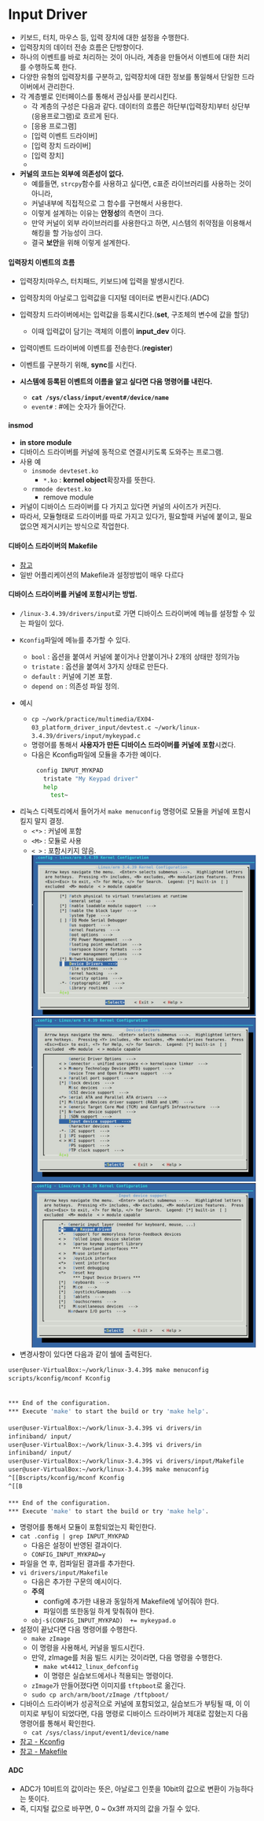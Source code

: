 # Input Driver
- 키보드, 터치, 마우스 등, 입력 장치에 대한 설정을 수행한다.
- 입력장치의 데이터 전송 흐름은 단방향이다.
- 하나의 이벤트를 바로 처리하는 것이 아니라, 계층을 만들어서 이벤트에 대한 처리를 수행하도록 한다.
- 다양한 유형의 입력장치를 구분하고, 입력장치에 대한 정보를 통일해서 단일한 드라이버에서 관리한다.
- 각 계층별로 인터페이스를 통해서 관심사를 분리시킨다.
  - 각 계층의 구성은 다음과 같다. 데이터의 흐름은 하단부(입력장치)부터 상단부(응용프로그램)로 흐르게 된다.
  - [응용 프로그램]
  - [입력 이벤트 드라이버]
  - [입력 장치 드라이버]
  - [입력 장치]
  -
- **커널의 코드는 외부에 의존성이 없다.**
  - 예를들면, `strcpy`함수를 사용하고 싶다면, c표준 라이브러리를 사용하는 것이 아니라,
  - 커널내부에 직접적으로 그 함수를 구현해서 사용한다.
  - 이렇게 설계하는 이유는 **안정성**의 측면이 크다.
  - 만약 커널이 외부 라이브러리를 사용한다고 하면, 시스템의 취약점을 이용해서 해킹을 할 가능성이 크다.
  - 결국 **보안**을 위해 이렇게 설계한다.

#### 입력장치 이벤트의 흐름
- 입력장치(마우스, 터치패드, 키보드)에 입력을 발생시킨다.
- 입력장치의 아날로그 입력값을 디지털 데이터로 변환시킨다.(ADC)
- 입력장치 드라이버에서는 입력값을 등록시킨다.(**set**, 구조체의 변수에 값을 할당)
  - 이때 입력값이 담기는 객체의 이름이 **input_dev** 이다.
- 입력이벤트 드라이버에 이벤트를 전송한다.(**register**)
- 이벤트를 구분하기 위해, **sync**를 시킨다.

- **시스템에 등록된 이벤트의 이름을 알고 싶다면 다음 명령어를 내린다.**
  - **`cat /sys/class/input/event#/device/name`**
  - `event#` : #에는 숫자가 들어간다.

#### insmod
- **in store module**
- 디바이스 드라이버를 커널에 동적으로 연결시키도록 도와주는 프로그램.
- 사용 예
  - `insmode devteset.ko`
    - `*.ko` : **kernel object**확장자를 뜻한다.
  - `rmmode devtest.ko`
    - remove module
- 커널이 디바이스 드라이버를 다 가지고 있다면 커널의 사이즈가 커진다.
- 따라서, 모듈형태로 드라이버를 따로 가지고 있다가, 필요할때 커널에 붙이고, 필요없으면 제거시키는 방식으로 작업한다.

#### 디바이스 드라이버의 Makefile
- [참고](./multimedia/EX04-03_platform_driver_input/Makefile)
- 일반 어플리케이션의 Makefile과 설정방법이 매우 다르다

#### 디바이스 드라이버를 커널에 포함시키는 방법.
- `/linux-3.4.39/drivers/input`로 가면 디바이스 드라이버에 메뉴를 설정할 수 있는 파일이 있다.
- `Kconfig`파일에 메뉴를 추가할 수 있다.
  - `bool` : 옵션을 붙여서 커널에 붙이거나 안붙이거나 2개의 상태만 정의가능
  - `tristate` : 옵션을 붙여서 3가지 상태로 만든다.
  - `default` : 커널에 기본 포함.
  - `depend on` : 의존성 파일 정의.

- 예시
  - `cp ~/work/practice/multimedia/EX04-03_platform_driver_input/devtest.c ~/work/linux-3.4.39/drivers/input/mykeypad.c`
  - 명령어를 통해서 **사용자가 만든 디바이스 드라이버를** **커널에 포함**시켰다.
  - 다음은 Kconfig파일에 모듈을 추가한 예이다.
```bash
        config INPUT_MYKPAD
          tristate "My Keypad driver"
          help
            test~
```

- 리눅스 디렉토리에서 들어가서 `make menuconfig` 명령어로 모듈을 커널에 포함시킬지 말지 결정.
  - `<*>` : 커널에 포함
  - `<M>` : 모듈로 사용
  - `< >` : 포함시키지 않음.
![make menuconfig-1](./img/makeconfig-1.JPG)
![make menuconfig-2](./img/makeconfig-2.JPG)
![make menuconfig-1](./img/makeconfig-3.JPG)
- 변경사항이 있다면 다음과 같이 쉘에 출력된다.
```bash
user@user-VirtualBox:~/work/linux-3.4.39$ make menuconfig
scripts/kconfig/mconf Kconfig


*** End of the configuration.
*** Execute 'make' to start the build or try 'make help'.

user@user-VirtualBox:~/work/linux-3.4.39$ vi drivers/in
infiniband/ input/
user@user-VirtualBox:~/work/linux-3.4.39$ vi drivers/in
infiniband/ input/
user@user-VirtualBox:~/work/linux-3.4.39$ vi drivers/input/Makefile
user@user-VirtualBox:~/work/linux-3.4.39$ make menuconfig
^[[Bscripts/kconfig/mconf Kconfig
^[[B

*** End of the configuration.
*** Execute 'make' to start the build or try 'make help'.
```

- 명령어를 통해서 모듈이 포함되었는지 확인한다.
- `cat .config | grep INPUT_MYKPAD`
  - 다음은 설정이 반영된 결과이다.
  - `CONFIG_INPUT_MYKPAD=y`
- 파일을 연 후, 컴파일된 결과를 추가한다.
- `vi drivers/input/Makefile`
  - 다음은 추가한 구문의 예시이다.
  - **주의**
    - config에 추가한 내용과 동일하게 Makefile에 넣어줘야 한다.
    - 파일이름 또한동일 하게 맞춰줘야 한다.
  - `obj-$(CONFIG_INPUT_MYKPAD)  += mykeypad.o`
- 설정이 끝났다면 다음 명령어를 수행한다.
  - `make zImage`
  - 이 명령을 사용해서, 커널을 빌드시킨다.
  - 만약, zImage를 처음 빌드 시키는 것이라면, 다음 명령을 수행한다.
    - `make wt4412_linux_defconfig`
    - 이 명령은 실습보드에서나 적용되는 명령이다.
  - `zImage`가 만들어졌다면 이미지를 `tftpboot`로 옮긴다.
  - `sudo cp arch/arm/boot/zImage /tftpboot/`
- 디바이스 드라이버가 성공적으로 커널에 포함되었고, 실습보드가 부팅될 때, 이 이미지로 부팅이 되었다면, 다음 명령로 디바이스 드라이버가 제대로 잡혔는지 다음 명령어를 통해서 확인한다.
  - `cat /sys/class/input/event1/device/name`
- [참고 - Kconfig](./multimedia/kernel/Kconfig)
- [참고 - Makefile](./multimedia/kernel/Makefile)

#### ADC
- ADC가 10비트의 값이라는 뜻은, 아날로그 인풋을 10bit의 값으로 변환이 가능하다는 뜻이다.
- 즉, 디지털 값으로 바꾸면, 0 ~ 0x3ff 까지의 값을 가질 수 있다.
